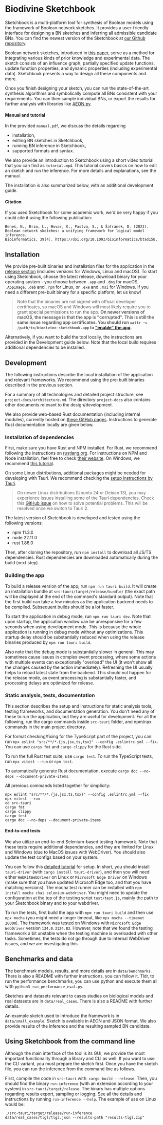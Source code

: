 # Biodivine Sketchbook

Sketchbook is a multi-platform tool for synthesis of Boolean models using the framework of Boolean network sketches.
It provides a user-friendly interface for designing a BN sketches and inferring all admissible candidate BNs.
You can find the newest version of the Sketchbook at [our Github repository](https://github.com/sybila/biodivine-sketchbook).

Boolean network sketches, introduced in [this paper](https://doi.org/10.1093/bioinformatics/btad158), serve as a method for integrating various kinds of prior knowledge and experimental data. The sketch consists of an influence graph, partially specified update functions, update function properties, and dynamic properties (including experimental data). 
Sketchbook presents a way to design all these components and more.

Once you finish designing your sketch, you can run the state-of-the-art synthesis algorithms and symbolically compute all BNs consistent with your requirements. You can then sample individual BNs, or export the results for further analysis with libraries like [AEON.py](https://pypi.org/project/biodivine-aeon/).

#### Manual and tutorial

In the provided `manual.pdf`, we discuss the details regarding
- installation,
- editing BN sketches in Sketchbook,
- running BN inference in Sketchbook,
- supported formats and syntax.

We also provide an introduction to Sketchbook using a short video tutorial that you can find as `tutorial.mp4`.
This tutorial covers basics on how to edit an sketch and run the inference.
For more details and explanations, see the manual.

The installation is also summarized below, with an additional development guide.

#### Citation

If you used Sketchbook for some academic work, we'd be very happy if you could cite it using the following publication:

```
Beneš, N., Brim, L., Huvar, O., Pastva, S., & Šafránek, D. (2023). 
Boolean network sketches: a unifying framework for logical model inference.
Bioinformatics, 39(4), https://doi.org/10.1093/bioinformatics/btad158.
```

## Installation

We provide pre-built binaries and installation files for the application in the [release section](https://github.com/sybila/biodivine-sketchbook/releases) (includes versions for Windows, Linux and macOS). 
To start using Sketchbook, choose the latest release, download binary for your operating system - you choose between `.app` and `.dmg` for macOS, `.AppImage`, `.deb` and `.rpm` for Linux, or `.exe` and `.msi` for Windows.
If you need a different pre-built binary for a specific platform, let us know!

> Note that the binaries are not signed with official developer certificates, so macOS and Windows will most likely require you to grant special permissions to run the app. **On newer versions of macOS, the message is that the app is "corrupted". This is still the same issue regarding app certificates. You should run `xattr -c /path/to/biodivine-sketchbook.app` to ["enable" the app](https://discussions.apple.com/thread/253714860?sortBy=rank).**

Alternatively, if you want to build the tool locally, the instructions are provided in the Development guide below. Note that the local build requires additional dependencies to be installed.

## Development

The following instructions describe the local installation of the application and relevant frameworks. We recommend using the pre-built binaries described in the previous section.

For a summary of all technologies and detailed project structure, see `project-docs/architecture.md`. The directory `project-docs` also contains other documents relevant to the design/development.

We also provide web-based Rust documentation (including internal modules), currently hosted on [these GitHub pages](https://ondrej33.github.io/biodivine_sketchbook/). Instructions to generate Rust documentation locally are given below.


### Installation of dependencies

First, make sure you have Rust and NPM installed. For Rust, we recommend following the instructions on [rustlang.org](https://www.rust-lang.org/learn/get-started). For instructions on NPM and Node installation, feel free to check [their website](https://docs.npmjs.com/downloading-and-installing-node-js-and-npm). On Windows, we recommend [this tutorial](https://learn.microsoft.com/en-us/windows/dev-environment/javascript/nodejs-on-windows).

On some Linux distributions, additional packages might be needed for developing with Tauri. We recommend checking the [setup instructions by Tauri](https://v1.tauri.app/v1/guides/getting-started/prerequisites/).

> On newer Linux distributions (Ubuntu 24 or Debian 13), you may experience issues installing some of the Tauri dependencies. Check this [GitHub issue](https://github.com/tauri-apps/tauri/issues/9662) on how to solve potential problems. This will be resolved once we switch to Tauri 2.

The latest version of Sketchbook is developed and tested using the following versions:
- npm 11.3.0 
- node 22.11.0
- rust 1.86.0

Then, after cloning the repository, run `npm install` to download all JS/TS dependencies. Rust dependencies are downloaded automatically during the build (next step).

### Building the app

To build a release version of the app, run `npm run tauri build`. It will create an installation bundle at `src-tauri/target/release/bundle/` (the exact path will be displayed at the end of the command's standard output). Note that the first build can take a few minutes as the application backend needs to be compiled. Subsequent builds should be a lot faster. 

To start the application in debug mode, run `npm run tauri dev`. Note that upon startup, the application window can be unresponsive for a few seconds when using development mode. This is because the whole application is running in debug mode without any optimizations. This startup delay should be substantially reduced when using the release binaries produced by `npm run tauri build`.

Also note that the debug mode is substantially slower in general. This may sometimes cause issues in complex event processing, where some actions with multiple events can exceptionally "overload" the UI (it won't show all the changes caused by the action immediately). Refreshing the UI usually helps to reload latest state from the backend. This should not happen for the release mode, as event processing is substantially faster, and processing delays are optimized for release.

### Static analysis, tests, documentation

This section describes the setup and instructions for static analysis tools, testing frameworks, and documentation generation. You don't need any of these to run the application, but they are useful for development. For all the following, run the cargo commands inside `src-tauri` folder, and npm/npx commands in the main project directory.

For format checking/fixing for the TypeScript part of the project, you can run `npx eslint "src/**/*.{js,jsx,ts,tsx}" --config .eslintrc.yml --fix`. You can use `cargo fmt` and `cargo clippy` for the Rust side.

To run the full Rust test suite, use `cargo test`. To run the TypeScript tests, run `npx vitest --run` or `npm test`.

To automatically generate Rust documentation, execute `cargo doc --no-deps --document-private-items`.

All previous commands listed together for simplicity:
```
npx eslint "src/**/*.{js,jsx,ts,tsx}" --config .eslintrc.yml --fix
npx vitest --run
cd src-tauri
cargo fmt
cargo clippy
cargo test
cargo doc --no-deps --document-private-items
```

#### End-to-end tests
We also utilize an end-to-end Selenium-based testing framework. Note that these tests require additional dependencies, and they are limited for Linux and Windows (due to MacOS issues with WebDriver). You should also update the test configs based on your system.

You can follow this [detailed tutorial](https://jonaskruckenberg.github.io/tauri-docs-wip/development/testing.html) for setup. In short, you should install `tauri-driver` (with `cargo install tauri-driver`), and then you will need either `WebKitWebDriver` on Linux or `Microsoft Edge Driver` on Windows (make sure that you have updated Microsoft Edge too, and that you have matching versions). The mocha test runner can be installed with `npm install mocha chai selenium-webdriver`. You might need to update the configuration at the top of the testing script `test/test.js`, mainly the path to your Sketchbook binary and to your webdriver.

To run the tests, first build the app with `npm run tauri build` and then use `npx mocha` (you might need a longer timeout, like `npx mocha --timeout 20000`).
The framework was tested on Windows with `Microsoft Edge WebDriver` version `134.0.3124.83`.
However, note that we found the testing framework a bit unstable when the testing machine is overloaded with other tasks. Sometimes, the tests do not go through due to internal WebDriver issues, and we are investigating this.

## Benchmarks and data

The benchmark models, results, and more details are in `data/benchmarks`. 
There is also a README with further instructions, you can follow it.
Tldr, to run the performance benchmarks, you can use python and execute them all with `python3 run_performance_eval.py`.

Sketches and datasets relevant to cases studies on biological models and real datasets are in `data/real_cases`. There is also a README with further details.

An example sketch used to introduce the framework is in `data/small_example`. Sketch is available in AEON and JSON format. We also provide results of the inference and the resulting sampled BN candidate.

## Using Sketchbook from the command line

Although the main interface of the tool is its GUI, we provide the most important functionality through a library and CLI as well. If you want to use the CLI variant, you must prepare the sketch first. Once you have the sketch file, you can run the inference from the command line as follows.

First, compile the code in `src-tauri` with: `cargo build --release`.
Then, you should find the binary `run-inference` (with an extension according to your system) in `src-tauri/target/release`. The binary has multiple options regarding results export, sampling or logging. See all the details and instructions by running `run-inference --help`. The example of use on Linux would be:

```
./src-tauri/target/release/run-inference data/real_cases/tlgl/tlgl.json --results-path "results-tlgl.zip"
```
